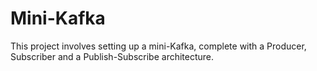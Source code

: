 # Mini-Kafka
This project involves setting up a mini-Kafka, complete with a Producer, Subscriber and a Publish-Subscribe architecture.
